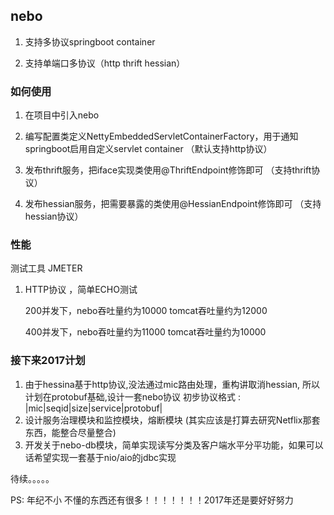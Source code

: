 
## nebo ##
1. 支持多协议springboot  container

2. 支持单端口多协议（http thrift hessian）


### 如何使用  ###
1. 在项目中引入nebo

2. 编写配置类定义NettyEmbeddedServletContainerFactory，用于通知springboot启用自定义servlet container （默认支持http协议）

3. 发布thrift服务，把iface实现类使用@ThriftEndpoint修饰即可 （支持thrift协议）

4. 发布hessian服务，把需要暴露的类使用@HessianEndpoint修饰即可 （支持hessian协议）


 
### 性能  ###
测试工具 JMETER

1. HTTP协议 ，简单ECHO测试

   200并发下，nebo吞吐量约为10000   tomcat吞吐量约为12000

   400并发下，nebo吞吐量约为11000   tomcat吞吐量约为10000



### 接下来2017计划  ###

1. 由于hessina基于http协议,没法通过mic路由处理，重构讲取消hessian, 所以计划在protobuf基础,设计一套nebo协议
   初步协议格式 :    |mic|seqid|size|service|protobuf|
2. 设计服务治理模块和监控模块，熔断模块 (其实应该是打算去研究Netflix那套东西，能整合尽量整合)
3. 开发关于nebo-db模块，简单实现读写分类及客户端水平分平功能，如果可以话希望实现一套基于nio/aio的jdbc实现

待续。。。。。

PS: 年纪不小 不懂的东西还有很多！！！！！！！2017年还是要好好努力
